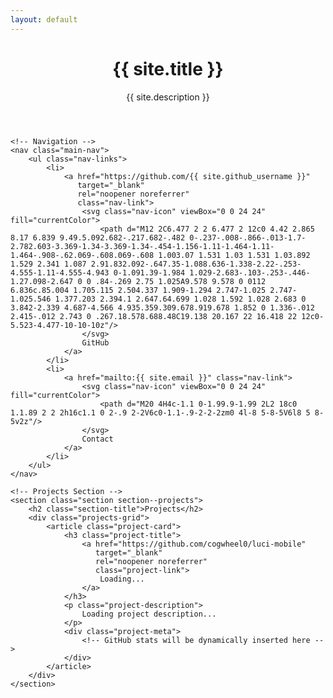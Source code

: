 ```yaml
---
layout: default
---
```


<main class="main-content">
    <!-- Hero Section -->
    <header class="hero">
        <h1>{{ site.title }}</h1>
        <p class="hero-description">{{ site.description }}</p>
    </header>

    <!-- Navigation -->
    <nav class="main-nav">
        <ul class="nav-links">
            <li>
                <a href="https://github.com/{{ site.github_username }}" 
                   target="_blank" 
                   rel="noopener noreferrer"
                   class="nav-link">
                    <svg class="nav-icon" viewBox="0 0 24 24" fill="currentColor">
                        <path d="M12 2C6.477 2 2 6.477 2 12c0 4.42 2.865 8.17 6.839 9.49.5.092.682-.217.682-.482 0-.237-.008-.866-.013-1.7-2.782.603-3.369-1.34-3.369-1.34-.454-1.156-1.11-1.464-1.11-1.464-.908-.62.069-.608.069-.608 1.003.07 1.531 1.03 1.531 1.03.892 1.529 2.341 1.087 2.91.832.092-.647.35-1.088.636-1.338-2.22-.253-4.555-1.11-4.555-4.943 0-1.091.39-1.984 1.029-2.683-.103-.253-.446-1.27.098-2.647 0 0 .84-.269 2.75 1.025A9.578 9.578 0 0112 6.836c.85.004 1.705.115 2.504.337 1.909-1.294 2.747-1.025 2.747-1.025.546 1.377.203 2.394.1 2.647.64.699 1.028 1.592 1.028 2.683 0 3.842-2.339 4.687-4.566 4.935.359.309.678.919.678 1.852 0 1.336-.012 2.415-.012 2.743 0 .267.18.578.688.48C19.138 20.167 22 16.418 22 12c0-5.523-4.477-10-10-10z"/>
                    </svg>
                    GitHub
                </a>
            </li>
            <li>
                <a href="mailto:{{ site.email }}" class="nav-link">
                    <svg class="nav-icon" viewBox="0 0 24 24" fill="currentColor">
                        <path d="M20 4H4c-1.1 0-1.99.9-1.99 2L2 18c0 1.1.89 2 2 2h16c1.1 0 2-.9 2-2V6c0-1.1-.9-2-2-2zm0 4l-8 5-8-5V6l8 5 8-5v2z"/>
                    </svg>
                    Contact
                </a>
            </li>
        </ul>
    </nav>

    <!-- Projects Section -->
    <section class="section section--projects">
        <h2 class="section-title">Projects</h2>
        <div class="projects-grid">
            <article class="project-card">
                <h3 class="project-title">
                    <a href="https://github.com/cogwheel0/luci-mobile" 
                       target="_blank" 
                       rel="noopener noreferrer"
                       class="project-link">
                        Loading...
                    </a>
                </h3>
                <p class="project-description">
                    Loading project description...
                </p>
                <div class="project-meta">
                    <!-- GitHub stats will be dynamically inserted here -->
                </div>
            </article>
        </div>
    </section>
</main>